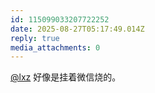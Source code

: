```yaml
---
id: 115099033207722252
date: 2025-08-27T05:17:49.014Z
reply: true
media_attachments: 0
---
```


[@lxz](https://mkacg.com/@lxz) 好像是挂着微信烧的。

